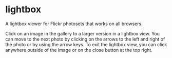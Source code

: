 # lightbox

A lightbox viewer for Flickr photosets that works on all browsers.  

Click on an image in the gallery to a larger version in a lightbox view.  You can move to the next photo by clicking on the arrows to the left and right of the photo or by using the arrow keys.  To exit the lightbox view, you can click anywhere outside of the image or on the close button at the top right. 
